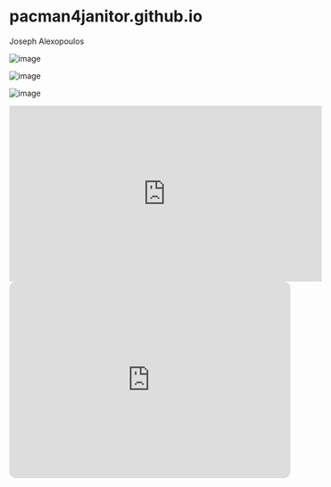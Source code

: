 # pacman4janitor.github.io
Joseph Alexopoulos


![image](https://user-images.githubusercontent.com/122423963/212249868-31b7209c-4b88-470f-8246-68e2426333ae.png)

![image](https://user-images.githubusercontent.com/122423963/212255238-a4a92bbb-8fa6-4911-9fa9-4b90130c95df.png)

![image](https://user-images.githubusercontent.com/122423963/212255265-05f8e159-d9d4-49ac-a042-fed8845d7e22.png)


<iframe width="560" height="315" src="https://www.youtube.com/embed/r_0JjYUe5jo" title="YouTube video player" frameborder="0" allow="accelerometer; autoplay; clipboard-write; encrypted-media; gyroscope; picture-in-picture; web-share" allowfullscreen></iframe>


<iframe style="border-radius:12px" src="https://open.spotify.com/embed/artist/7dGJo4pcD2V6oG8kP0tJRR?utm_source=generator" width="100%" height="352" frameBorder="0" allowfullscreen="" allow="autoplay; clipboard-write; encrypted-media; fullscreen; picture-in-picture" loading="lazy"></iframe>


